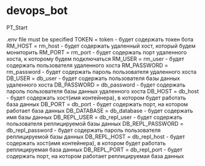 # devops_bot
PT_Start

.env file must be specified
TOKEN = token - будет содержать токен бота
RM_HOST = rm_host - будет содержать удаленный хост, который будем мониторить
RM_PORT = rm_port - будет содержать порт удаленного хоста, к которому будем подключаться
RM_USER = rm_user - будет содержать пользователя удаленного хоста
RM_PASSWORD = rm_password - будет содержать пароль пользователя удаленного хоста
DB_USER = db_user - будет содержать пользователя базы данных удаленного хоста
DB_PASSWORD = db_password - будет содержать пароль пользователя базы данных удаленного хоста
DB_HOST = db_host - будет содержать хост(имя контейнера), в котором будет работать база данных
DB_PORT = db_port - будет содержать порт, на котором работает база данных
DB_DATABASE = db_database - будет содержать имя базы данных
DB_REPL_USER = db_repl_user - будет содержать пользователя реплицируемой базы данных
DB_REPL_PASSWORD = db_repl_password - будет содержать пароль пользователя реплицируемой базы данных
DB_REPL_HOST = db_repl_host - будет содержать хост(имя контейнера), в котором будет работать реплицируемая база данных
DB_REPL_PORT = db_repl_port - будет содержать порт, на котором работает реплицируемая база данных
